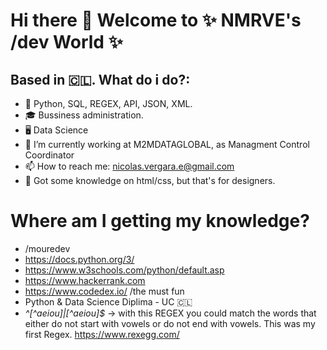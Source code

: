 # Hi there 👋 Welcome to ✨ NMRVE's /dev World ✨
## Based in 🇨🇱. What do i do?:
 - 🌱 Python, SQL, REGEX, API, JSON, XML.
 - 🎓 Bussiness administration.
 - 🖥️ Data Science
 - 🔭 I’m currently working at M2MDATAGLOBAL, as Managment Control Coordinator
 - 📫 How to reach me: nicolas.vergara.e@gmail.com
 - 💬 Got some knowledge on html/css, but that's for designers.
 
# Where am I getting my knowledge?
 - /mouredev
 - https://docs.python.org/3/
 - https://www.w3schools.com/python/default.asp
 - https://www.hackerrank.com
 - https://www.codedex.io/ /the must fun
 - Python & Data Science Diplima - UC 🇨🇱
 - _^[^aeiou]|[^aeiou]$_ -> with this REGEX you could match the words that either do not start with vowels or do not end with vowels. This was my first Regex. https://www.rexegg.com/

   
<!--
**Nicolaslaslass/Nicolaslaslass** is a ✨ _special_ ✨ repository because its `README.md` (this file) appears on your GitHub profile.

Here are some ideas to get you started:


- 🌱 I’m currently learning ...
- 👯 I’m looking to collaborate on ...
- 🤔 I’m looking for help with ...
- 💬 Ask me about ...
- 📫 How to reach me: ...
- 😄 Pronouns: ...
- ⚡ Fun fact: ...
-->
